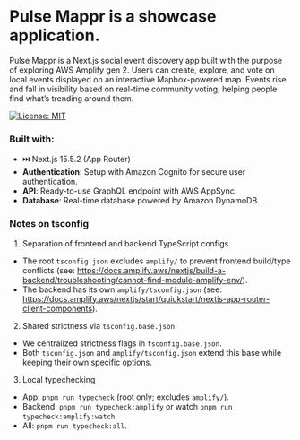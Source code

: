 # Pulse Mappr is a showcase application.

Pulse Mappr is a Next.js social event discovery app built with the purpose of exploring AWS Amplify gen 2. Users can create, explore, and vote on local events displayed on an interactive Mapbox-powered map. Events rise and fall in visibility based on real-time community voting, helping people find what’s trending around them.

[![License: MIT](https://img.shields.io/badge/License-MIT-blue.svg)](./LICENSE)

### Built with:

- ⏭️ Next.js 15.5.2 (App Router)
- **Authentication**: Setup with Amazon Cognito for secure user authentication.
- **API**: Ready-to-use GraphQL endpoint with AWS AppSync.
- **Database**: Real-time database powered by Amazon DynamoDB.

### Notes on tsconfig

1) Separation of frontend and backend TypeScript configs
- The root `tsconfig.json` excludes `amplify/` to prevent frontend build/type conflicts (see: https://docs.amplify.aws/nextjs/build-a-backend/troubleshooting/cannot-find-module-amplify-env/).
- The backend has its own `amplify/tsconfig.json` (see: https://docs.amplify.aws/nextjs/start/quickstart/nextjs-app-router-client-components).

2) Shared strictness via `tsconfig.base.json`
- We centralized strictness flags in `tsconfig.base.json`.
- Both `tsconfig.json` and `amplify/tsconfig.json` extend this base while keeping their own specific options.

3) Local typechecking
- App: `pnpm run typecheck` (root only; excludes `amplify/`).
- Backend: `pnpm run typecheck:amplify` or watch `pnpm run typecheck:amplify:watch`.
- All: `pnpm run typecheck:all`.
